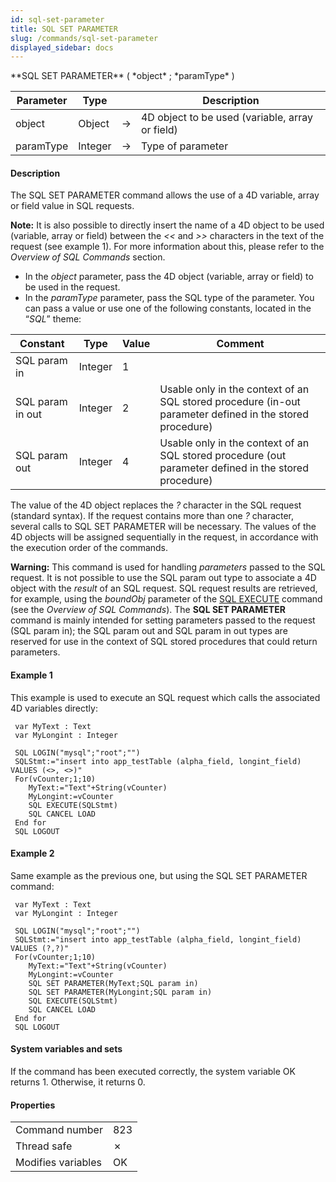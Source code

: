 ```yaml
---
id: sql-set-parameter
title: SQL SET PARAMETER
slug: /commands/sql-set-parameter
displayed_sidebar: docs
---
```


<!--REF #_command_.SQL SET PARAMETER.Syntax-->**SQL SET PARAMETER** ( *object* ; *paramType* )<!-- END REF-->
<!--REF #_command_.SQL SET PARAMETER.Params-->
| Parameter | Type |  | Description |
| --- | --- | --- | --- |
| object | Object | &#8594;  | 4D object to be used (variable, array or field) |
| paramType | Integer | &#8594;  | Type of parameter |

<!-- END REF-->

#### Description 

<!--REF #_command_.SQL SET PARAMETER.Summary-->The SQL SET PARAMETER command allows the use of a 4D variable, array or field value in SQL requests.<!-- END REF-->

**Note:** It is also possible to directly insert the name of a 4D object to be used (variable, array or field) between the *<<* and *\>>* characters in the text of the request (see example 1). For more information about this, please refer to the *Overview of SQL Commands* section.

* In the *object* parameter, pass the 4D object (variable, array or field) to be used in the request.
* In the *paramType* parameter, pass the SQL type of the parameter. You can pass a value or use one of the following constants, located in the “*SQL*” theme:
  
| Constant         | Type    | Value | Comment                                                                                                  |  
| ---------------- | ------- | ----- | -------------------------------------------------------------------------------------------------------- |  
| SQL param in     | Integer | 1     |                                                                                                          |  
| SQL param in out | Integer | 2     | Usable only in the context of an SQL stored procedure (in-out parameter defined in the stored procedure) |  
| SQL param out    | Integer | 4     | Usable only in the context of an SQL stored procedure (out parameter defined in the stored procedure)    |

The value of the 4D object replaces the *?* character in the SQL request (standard syntax). If the request contains more than one *?* character, several calls to SQL SET PARAMETER will be necessary. The values of the 4D objects will be assigned sequentially in the request, in accordance with the execution order of the commands. 

**Warning:** This command is used for handling *parameters* passed to the SQL request. It is not possible to use the SQL param out type to associate a 4D object with the *result* of an SQL request. SQL request results are retrieved, for example, using the *boundObj* parameter of the [SQL EXECUTE](sql-execute.md) command (see the *Overview of SQL Commands*). The **SQL SET PARAMETER** command is mainly intended for setting parameters passed to the request (SQL param in); the SQL param out and SQL param in out types are reserved for use in the context of SQL stored procedures that could return parameters. 

#### Example 1 

This example is used to execute an SQL request which calls the associated 4D variables directly:

```4d
 var MyText : Text
 var MyLongint : Integer
 
 SQL LOGIN("mysql";"root";"")
 SQLStmt:="insert into app_testTable (alpha_field, longint_field) VALUES (<>, <>)"
 For(vCounter;1;10)
    MyText:="Text"+String(vCounter)
    MyLongint:=vCounter
    SQL EXECUTE(SQLStmt)
    SQL CANCEL LOAD
 End for
 SQL LOGOUT
```

#### Example 2 

Same example as the previous one, but using the SQL SET PARAMETER command:

```4d
 var MyText : Text
 var MyLongint : Integer
 
 SQL LOGIN("mysql";"root";"")
 SQLStmt:="insert into app_testTable (alpha_field, longint_field) VALUES (?,?)"
 For(vCounter;1;10)
    MyText:="Text"+String(vCounter)
    MyLongint:=vCounter
    SQL SET PARAMETER(MyText;SQL param in)
    SQL SET PARAMETER(MyLongint;SQL param in)
    SQL EXECUTE(SQLStmt)
    SQL CANCEL LOAD
 End for
 SQL LOGOUT
```

#### System variables and sets 

If the command has been executed correctly, the system variable OK returns 1\. Otherwise, it returns 0.


#### Properties

|  |  |
| --- | --- |
| Command number | 823 |
| Thread safe | &cross; |
| Modifies variables | OK |


